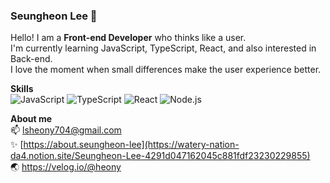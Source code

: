 ### Seungheon Lee 🌱
Hello! I am a **Front-end Developer** who thinks like a user.  
I'm currently learning JavaScript, TypeScript, React, and also interested in Back-end.  
I love the moment when small differences make the user experience better. 

**Skills**  
![JavaScript](https://img.shields.io/badge/-JavaScript-F7DF1E?style=flat-square&logo=JavaScript&logoColor=black) 
![TypeScript](https://img.shields.io/badge/-TypeScript-3178C6?style=flat-square&logo=TypeScript&logoColor=white) 
![React](https://img.shields.io/badge/-React-61DAFB?style=flat-square&logo=React&logoColor=black) 
![Node.js](https://img.shields.io/badge/-Node.js-339933?style=flat-square&logo=Node.js&logoColor=white)  

**About me**  
📫 lsheony704@gmail.com  
✨ [https://about.seungheon-lee](https://watery-nation-da4.notion.site/Seungheon-Lee-4291d047162045c881fdf23230229855)  
🌏 https://velog.io/@heony



<!-- ### Top Langs
[![Top Langs](https://github-readme-stats.vercel.app/api/top-langs/?username=anuraghazra&layout=compact)](https://github.com/anuraghazra/github-readme-stats) -->

<!--
**SeungHe0n/SeungHe0n** is a ✨ _special_ ✨ repository because its `README.md` (this file) appears on your GitHub profile.

Here are some ideas to get you started:

- 🔭 I’m currently working on ...
- 🌱 I’m currently learning ...
- 👯 I’m looking to collaborate on ...
- 🤔 I’m looking for help with ...
- 💬 Ask me about ...
- 📫 How to reach me: ...
- 😄 Pronouns: ...
- ⚡ Fun fact: ...
-->
